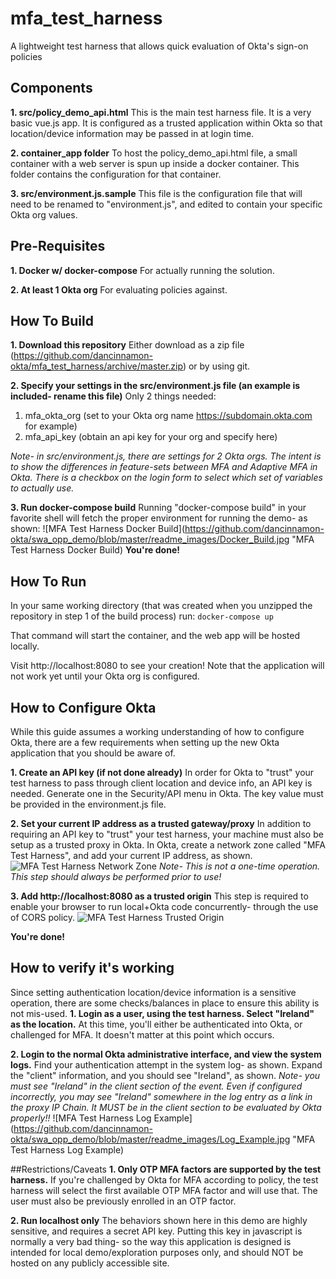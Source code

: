 # mfa_test_harness
A lightweight test harness that allows quick evaluation of Okta's sign-on policies

## Components
**1. src/policy_demo_api.html**
  This is the main test harness file.  It is a very basic vue.js app.  It is configured as a trusted application within Okta so that location/device information may be passed in at login time.

**2. container_app folder**
  To host the policy_demo_api.html file, a small container with a web server is spun up inside a docker container.  This folder contains the configuration for that container.

**3. src/environment.js.sample**
  This file is the configuration file that will need to be renamed to "environment.js", and edited to contain your specific Okta org values.

## Pre-Requisites
**1. Docker w/ docker-compose**
  For actually running the solution.

**2. At least 1 Okta org**
  For evaluating policies against.

## How To Build
**1. Download this repository**
    Either download as a zip file (https://github.com/dancinnamon-okta/mfa_test_harness/archive/master.zip) or by using git.

**2. Specify your settings in the src/environment.js file (an example is included- rename this file)**
   Only 2 things needed:
   1. mfa_okta_org (set to your Okta org name https://subdomain.okta.com for example)
   2. mfa_api_key (obtain an api key for your org and specify here)

   *Note- in src/environment.js, there are settings for 2 Okta orgs.  The intent is to show the differences in feature-sets between MFA and Adaptive MFA in Okta.  There is a checkbox on the login form to select which set of variables to actually use.*

**3. Run docker-compose build**
Running "docker-compose build" in your favorite shell will fetch the proper environment for running the demo- as shown:
![MFA Test Harness Docker Build](https://github.com/dancinnamon-okta/swa_opp_demo/blob/master/readme_images/Docker_Build.jpg "MFA Test Harness Docker Build)
**You're done!**

## How To Run
In your same working directory (that was created when you unzipped the repository in step 1 of the build process) run:
`docker-compose up`

That command will start the container, and the web app will be hosted locally.

Visit http://localhost:8080 to see your creation!  Note that the application will not work yet until your Okta org is configured.

## How to Configure Okta
While this guide assumes a working understanding of how to configure Okta, there are a few requirements when setting up the new Okta application that you should be aware of.

**1. Create an API key (if not done already)**
  In order for Okta to "trust" your test harness to pass through client location and device info, an API key is needed.  Generate one in the Security/API menu in Okta.  The key value must be provided in the environment.js file.

**2. Set your current IP address as a trusted gateway/proxy**
  In addition to requiring an API key to "trust" your test harness, your machine must also be setup as a trusted proxy in Okta.  In Okta, create a network zone called "MFA Test Harness", and add your current IP address, as shown.
  ![MFA Test Harness Network Zone](https://github.com/dancinnamon-okta/swa_opp_demo/blob/master/readme_images/Network_Zone.jpg "MFA Test Harness Network Zone")
  *Note- This is not a one-time operation.  This step should always be performed prior to use!*

**3. Add http://localhost:8080 as a trusted origin**
  This step is required to enable your browser to run local+Okta code concurrently- through the use of CORS policy.
  ![MFA Test Harness Trusted Origin](https://github.com/dancinnamon-okta/swa_opp_demo/blob/master/readme_images/Trusted_Origin.jpg "MFA Test Harness Trusted Origin")

**You're done!**

## How to verify it's working
Since setting authentication location/device information is a sensitive operation, there are some checks/balances in place to ensure this ability is not mis-used.
**1. Login as a user, using the test harness.  Select "Ireland" as the location.**
At this time, you'll either be authenticated into Okta, or challenged for MFA.  It doesn't matter at this point which occurs.

**2. Login to the normal Okta administrative interface, and view the system logs.**
Find your authentication attempt in the system log- as shown.  Expand the "client" information, and you should see "Ireland", as shown.
*Note- you must see "Ireland" in the client section of the event.  Even if configured incorrectly, you may see "Ireland" somewhere in the log entry as a link in the proxy IP Chain.  It MUST be in the client section to be evaluated by Okta properly!!*
![MFA Test Harness Log Example](https://github.com/dancinnamon-okta/swa_opp_demo/blob/master/readme_images/Log_Example.jpg "MFA Test Harness Log Example)

##Restrictions/Caveats
**1. Only OTP MFA factors are supported by the test harness.**
If you're challenged by Okta for MFA according to policy, the test harness will select the first available OTP MFA factor and will use that.  The user must also be previously enrolled in an OTP factor.

**2. Run localhost only**
The behaviors shown here in this demo are highly sensitive, and requires a secret API key.  Putting this key in javascript is normally a very bad thing- so the way this application is designed is intended for local demo/exploration purposes only, and should NOT be hosted on any publicly accessible site.
